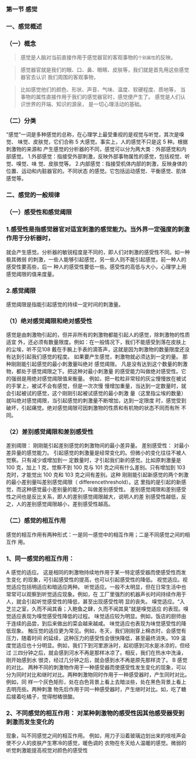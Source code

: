 ### 第一节 感觉
### 一、感觉概述
### （一）概念
>   感觉是人脑对当前直接作用于感觉器官的客观事物的``个别属性``的反映。

>    感觉器官就是我们的眼、口、鼻、眼睛、皮肤等，我们就是首先用这些感觉器官去认识
    我们周围的客观事物，
    
>    比如感觉他们的颜色、形状、声音、气味、温度、软硬程度、质地等，
    当事物的属性直接作用于我们的感觉器官时，感觉便产生了。
    感觉是人们认识世界的开端、知识的源泉， 是一切心理活动的基础。

### （二）分类
“感觉”一词是多种感觉的总称，在心理学上最受重视的是视觉与听觉，其次是嗅觉、
味觉、皮肤觉，它们合称 5 大感觉。事实上，人的感觉不只是这 5 种。根据刺激物的来源和
产生感觉的分析器的不同，感觉可以分为两大类：外部感觉和内部感觉。
1.外部感觉：指接受外部刺激，反映外部事物属性的感觉，包括视觉、听觉、嗅觉、味
觉、皮肤觉等。
2.内部感觉：指接受机体内部的刺激，反映身体的位置、运动和内脏器官的。不同状态
的感觉。它包括运动感觉、平衡感觉、肌体感觉等。

### 二、感觉的一般规律
### （一）感受性和感觉阈限
### 1.感受性是指感觉器官对适宜刺激的感觉能力。当外界一定强度的刺激作用于分析器时，
就会产生感觉。分析器的敏锐程度是不同的，即人们对刺激的感受性不同。如一种极其微弱
的刺激，一些人能够引起感觉，另一些人则不能引起感觉，前一种人的感受性要高些，后一
种人的感受性要低一些。感受性的高低与大小，心理学上用感觉阈限的值来度量。
### 2.感觉阈限
感觉阈限是指能引起感觉的持续一定时间的刺激量。
### （1）绝对感觉阈限和绝对感受性
感觉是由刺激物引起的，但并非所有的刺激物都能引起人的感觉，除刺激物的性质适宜
外，还必须有数量限度。例如：在一般情况下，我们不能感受到落在皮肤上的尘埃，听不见108
戴在手腕上手表的滴答声，这就是因为刺激物的数量限度还没有达到引起我们感觉的程度。
如果要产生感觉，刺激物就必须达到一定的量。 那种刚刚能引起感觉的最小刺激量叫绝对
感觉阈限。 凡是没有达到这个数量的刺激物，都处于感觉阈限之下。把这种对最小刺激量
的感受能力叫做绝对感受性。它的强弱是用绝对感觉阈限值来衡量。
例如，把一粒粒非常轻的灰尘慢慢放在被试的手掌上，被试不会有感觉，但是一次次慢
慢增加重量，当达到一定数量时，就会引起被试的感觉，这个刚刚引起被试感觉的最小刺激
量（这里指尘埃的数量） 就叫绝对感觉阈限，当引起感觉的刺激量不断增加，达到一定限度
时，感觉受到破坏，引起痛觉。绝对感觉阈限可因刺激物的性质和有机物的状态不同而有所
不同。
### （2）差别感觉阈限和差别感受性
差别阈限： 刚刚能引起差别感觉的刺激物间的最小差异量。
差别感受性： 对最小差异量的感觉能力。
引起感觉的刺激量是经常变化的。但微小的变化往往不被人觉察。只有减少或增加到一
定数量时，才引起我们新的感觉。比如原刺激量是 100 克，加上 1 克，觉察不到 100 克与
101 克之间有什么差别。只有增加到 103 克时，才能觉出 100 克和 103 克之间有差别。这种
刚刚能引起新感觉的两个刺激的最小差别量叫差别感觉阈限（ differencethreshold）。这
里指的是引起的新感觉，而这种感觉最小差别量的能力，叫做差别感受性。
差别感觉阈限和差别感受性之间也是反比关系，即人的差别感觉阈限越大，说明人的差
别感受性越低，反之，人的差别感觉阈限越小，差别感受性越高。
### （二）感觉的相互作用
感觉的相互作用有两种形式：一是同一感觉中的相互作用；二是不同感觉之间的相互作
用。
### 1、同一感觉的相互作用：
A 感觉的适应。
这是相同的刺激物持续地作用于某一特定感受器而使感受性而发生变化
的现象，可引起感受性的提高，也可以引起感受性的降低。
视觉适应。视觉适应包括明适应和暗适应两种。
听觉适应。一般不太明显，但在日常生活中也常常可以观察到听觉适应现象。例如，在
工厂里强烈的机器声长时间持续作用于人，就会引起听觉感受性的降低，甚至出现感受性明
显的丧失。
嗅觉适应。“入芝兰之室，久而不闻其香；入鲍鱼之肆，久而不闻其臭”就是嗅觉适应
的表现。嗅觉适应表现为嗅觉感受性降低的过程。
味觉适应较为明显。例如，饭店的厨师由于连续的品尝，到后来做出的菜会越来越咸。
味觉适应也表现为味觉感受性的降低现象。
触压觉的适应更为常见。例如，冬天，我们刚刚穿上棉衣时，会感觉有压力，随着时间
的延续，这种压力的感受性会很快降低，甚至最终消失。109
温度觉适应也十分明显。例如，我们下到河里游泳时，起初感到河水是冰凉的，但经过
三四分钟之后，就会感到河水不再是那样冰凉了。相反，我们在热水中洗澡，刚开始感到水
很烫，经过几分钟之后，就会感到水不再是原先那样烫了。
B 感觉的对比。 两种不同的刺激物作用于一种感受器而使感受性发生变化的现象，可以
分为同时对比和继时对比。两种刺激物同时作用于一种感受器时，产生同时对比。例如，同
样一个灰色矩形，处在白色背景上看上去暗淡些，处在黑色背景上看上去明亮些。两种刺激
物先后作用于同一种感受器时，产生继时对比。如，吃了糖后接着吃橘子，觉得柑橘很酸。
### 2、不同感觉的相互作用： 对某种刺激物的感受性因其他感受器受到刺激而发生变化的
现象，叫不同感觉之间的相互作用。
例如，用刀子沿着玻璃边划出来的吱吱声会使不少人的皮肤产生寒冷的感觉，暖色调的
衣物在冬天给人温暖的感觉。微弱的听觉刺激能提高视觉对颜色的感受性